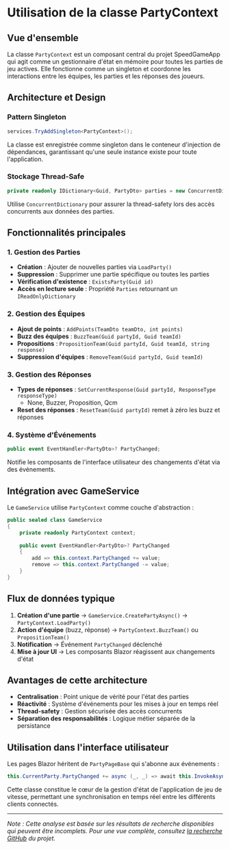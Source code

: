 # Utilisation de la classe PartyContext

## Vue d'ensemble

La classe `PartyContext` est un composant central du projet SpeedGameApp qui agit comme un gestionnaire d'état en mémoire pour toutes les parties de jeu actives. Elle fonctionne comme un singleton et coordonne les interactions entre les équipes, les parties et les réponses des joueurs.

## Architecture et Design

### Pattern Singleton
```csharp
services.TryAddSingleton<PartyContext>();
```
La classe est enregistrée comme singleton dans le conteneur d'injection de dépendances, garantissant qu'une seule instance existe pour toute l'application.

### Stockage Thread-Safe
```csharp
private readonly IDictionary<Guid, PartyDto> parties = new ConcurrentDictionary<Guid, PartyDto>();
```
Utilise `ConcurrentDictionary` pour assurer la thread-safety lors des accès concurrents aux données des parties.

## Fonctionnalités principales

### 1. Gestion des Parties
- **Création** : Ajouter de nouvelles parties via `LoadParty()`
- **Suppression** : Supprimer une partie spécifique ou toutes les parties
- **Vérification d'existence** : `ExistsParty(Guid id)`
- **Accès en lecture seule** : Propriété `Parties` retournant un `IReadOnlyDictionary`

### 2. Gestion des Équipes
- **Ajout de points** : `AddPoints(TeamDto teamDto, int points)`
- **Buzz des équipes** : `BuzzTeam(Guid partyId, Guid teamId)`
- **Propositions** : `PropositionTeam(Guid partyId, Guid teamId, string response)`
- **Suppression d'équipes** : `RemoveTeam(Guid partyId, Guid teamId)`

### 3. Gestion des Réponses
- **Types de réponses** : `SetCurrentResponse(Guid partyId, ResponseType responseType)`
  - None, Buzzer, Proposition, Qcm
- **Reset des réponses** : `ResetTeam(Guid partyId)` remet à zéro les buzz et réponses

### 4. Système d'Événements
```csharp
public event EventHandler<PartyDto>? PartyChanged;
```
Notifie les composants de l'interface utilisateur des changements d'état via des événements.

## Intégration avec GameService

Le `GameService` utilise `PartyContext` comme couche d'abstraction :

```csharp
public sealed class GameService
{
    private readonly PartyContext context;
    
    public event EventHandler<PartyDto>? PartyChanged
    {
        add => this.context.PartyChanged += value;
        remove => this.context.PartyChanged -= value;
    }
}
```

## Flux de données typique

1. **Création d'une partie** → `GameService.CreatePartyAsync()` → `PartyContext.LoadParty()`
2. **Action d'équipe** (buzz, réponse) → `PartyContext.BuzzTeam()` ou `PropositionTeam()`
3. **Notification** → Événement `PartyChanged` déclenché
4. **Mise à jour UI** → Les composants Blazor réagissent aux changements d'état

## Avantages de cette architecture

- **Centralisation** : Point unique de vérité pour l'état des parties
- **Réactivité** : Système d'événements pour les mises à jour en temps réel
- **Thread-safety** : Gestion sécurisée des accès concurrents
- **Séparation des responsabilités** : Logique métier séparée de la persistance

## Utilisation dans l'interface utilisateur

Les pages Blazor héritent de `PartyPageBase` qui s'abonne aux événements :
```csharp
this.CurrentParty.PartyChanged += async (_, _) => await this.InvokeAsync(this.StateHasChanged).ConfigureAwait(true);
```

Cette classe constitue le cœur de la gestion d'état de l'application de jeu de vitesse, permettant une synchronisation en temps réel entre les différents clients connectés.

---

*Note : Cette analyse est basée sur les résultats de recherche disponibles qui peuvent être incomplets. Pour une vue complète, consultez [la recherche GitHub](https://github.com/74nu5/SpeedGameApp/search?q=PartyContext) du projet.*